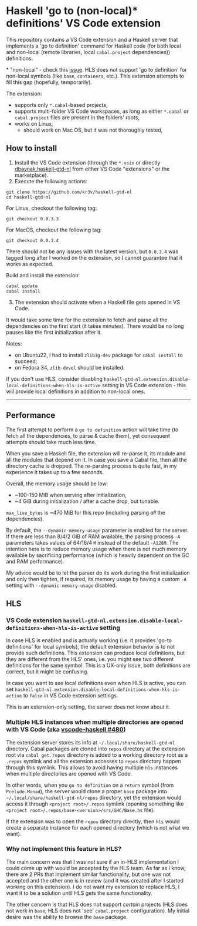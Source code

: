 # Haskell 'go to (non-local)* definitions' VS Code extension

This repository contains a VS Code extension and a Haskell server that implements a 'go to definition' command for Haskell code (for both local and non-local (remote libraries, local `cabal.project` dependencies)) definitions.

\* "non-local" - check this [issue](https://github.com/haskell/haskell-language-server/issues/708). HLS does not support 'go to definition' for non-local symbols (like `base`, `containers`, etc.). This extension attempts to fill this gap (hopefully, temporarily).

The extension:
- supports only `*.cabal`-based projects,
- supports multi-folder VS Code workspaces, as long as either `*.cabal` or `cabal.project` files are present in the folders' roots,
- works on Linux,
  - should work on Mac OS, but it was not thoroughly tested,

## How to install
1. Install the VS Code extension (through the `*.vsix` or directly [dbaynak.haskell-gtd-nl](https://marketplace.visualstudio.com/items?itemName=dbaynak.haskell-gtd-nl) from either VS Code "extensions" or the marketplace).
2. Execute the following actions:
```shell
git clone https://github.com/kr3v/haskell-gtd-nl
cd haskell-gtd-nl
```

For Linux, checkout the following tag:
```shell
git checkout 0.0.3.3
```

For MacOS, checkout the following tag:
```shell
git checkout 0.0.3.4
```

There should not be any issues with the latest version, but `0.0.3.4` was tagged long after I worked on the extension, so I cannot guarantee that it works as expected.

Build and install the extension:
```
cabal update
cabal install
```

3. The extension should activate when a Haskell file gets opened in VS Code.

It would take some time for the extension to fetch and parse all the dependencies on the first start (it takes minutes). There would be no long pauses like the first initialization after it.

Notes:
- on Ubuntu22, I had to install `zlib1g-dev` package for `cabal install` to succeed;
- on Fedora 34, `zlib-devel` should be installed.

If you don't use HLS, consider disabling `haskell-gtd-nl.extension.disable-local-definitions-when-hls-is-active` setting in VS Code extension - this will provide local definitions in addition to non-local ones.

---

## Performance
The first attempt to perform a `go to definition` action will take time (to fetch all the dependencies, to parse & cache them), yet consequent attempts should take much less time.

When you save a Haskell file, the extension will re-parse it, its module and all the modules that depend on it. In case you save a Cabal file, then all the directory cache is dropped.
The re-parsing process is quite fast, in my experience it takes up to a few seconds.

Overall, the memory usage should be low:
- ~100-150 MiB when serving after initialization,
- ~4 GiB during initialization / after a cache drop, but tunable.

`max_live_bytes` is ~470 MiB for this repo (including parsing _all_ the dependencies).

By default, the `--dynamic-memory-usage` parameter is enabled for the server.
If there are less than 8/4/2 GiB of RAM available, the parsing process `-A` parameters takes values of 64/16/4 `M` instead of the default `-A128M`. The intention here is to reduce memory usage when there is not much memory available by sacrificing performance (which is heavily dependent on the GC and RAM performance).

My advice would be to let the parser do its work during the first initialization and only then tighten, if required, its memory usage by having a custom `-A` setting with `--dynamic-memory-usage` disabled.

## HLS
### VS Code extension `haskell-gtd-nl.extension.disable-local-definitions-when-hls-is-active` setting
In case HLS is enabled and is actually working (i.e. it provides 'go-to definitions' for local symbols), the default extension behavior is to not provide such definitions. This extension can produce local definitions, but they are different from the HLS' ones, i.e. you might see two different definitions for the same symbol. This is a UX-only issue, both definitions are correct, but it might be confusing.

In case you want to see local definitions even when HLS is active, you can set `haskell-gtd-nl.extension.disable-local-definitions-when-hls-is-active` to `false` in VS Code extension settings.

This is an extension-only setting, the server does not know about it.

### Multiple HLS instances when multiple directories are opened with VS Code (aka [vscode-haskell #480](https://github.com/haskell/vscode-haskell/issues/480))
The extension server stores its info at `~/.local/share/haskell-gtd-nl` directory. Cabal packages are cloned into `repos` directory at the extension root via `cabal get`.
`repos` directory is added to a working directory root as a `.repos` symlink and all the extension accesses to `repos` directory happen through this symlink. This allows to avoid having multiple `hls` instances when multiple directories are opened with VS Code.

In other words, when you `go to definition` on a `return` symbol (from `Prelude.Monad`), the server would clone a proper `base` package into `~/.local/share/haskell-gtd-nl/repos` directory, yet the extension would access it through `<project root>/.repos` symlink (opening something like `<project root>/.repos/base-<version>/src/GHC/Base.hs` file).

If the extension was to open the `repos` directory directly, then `hls` would create a separate instance for each opened directory (which is not what we want).

### Why not implement this feature in HLS?
The main concern was that I was not sure if an in-HLS implementation I could come up with would be accepted by the HLS team. As far as I know, there are 2 PRs that implement similar functionality, but one was not accepted and the other one is in review (and it was created after I started working on this extension).
I do not want my extension to replace HLS, I want it to be a solution until HLS gets the same functionality.

The other concern is that HLS does not support _certain_ projects (HLS does not work in `base`; HLS does not 'see' `cabal.project` configuration). My initial desire was the ability to browse the `base` package.
